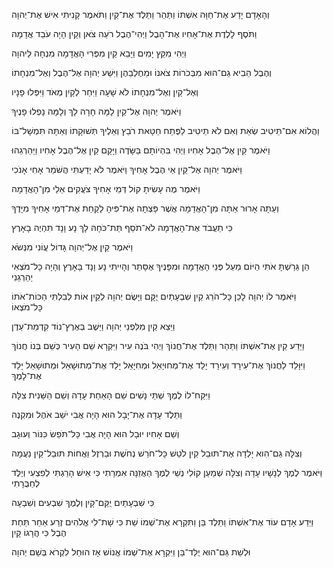 וְהָאָדָם יָדַע אֶת־חַוָּה אִשְׁתּוֹ
וַתַּהַר וַתֵּלֶד אֶת־קַיִן
וַתֹּאמֶר קָנִיתִי אִישׁ אֶת־יְהוָה

וַתֹּסֶף לָלֶדֶת אֶת־אָחִיו אֶת־הָבֶל
וַיְהִי־הֶבֶל רֹעֵה צֹאן
וְקַיִן הָיָה עֹבֵד אֲדָמָה

וַיְהִי מִקֵּץ יָמִים
וַיָּבֵא קַיִן מִפְּרִי הָאֲדָמָה
מִנְחָה לַיהוָה

וְהֶבֶל הֵבִיא גַם־הוּא 
מִבְּכֹרוֹת צֹאנוֹ וּמֵחֶלְבֵהֶן
וַיִּשַׁע יְהוָה אֶל־הֶבֶל וְאֶל־מִנְחָתוֹ

וְאֶל־קַיִן וְאֶל־מִנְחָתוֹ לֹא שָׁעָה
וַיִּחַר לְקַיִן מְאֹד וַיִּפְּלוּ פָנָיו

וַיֹּאמֶר יְהוָה אֶל־קַיִן
לָמָּה חָרָה לָךְ וְלָמָּה נָפְלוּ פָנֶיךָ

וַהֲלוֹא אִם־תֵּיטִיב שְׂאֵת
וְאִם לֹא תֵיטִיב לַפֶּתַח חַטָּאת רֹבֵץ
וְאֵלֶיךָ תְּשׁוּקָתוֹ וְאַתָּה תִּמְשָׁל־בּוֹ

וַיֹּאמֶר קַיִן אֶל־הֶבֶל אָחִיו
וַיְהִי בִּהְיוֹתָם בַּשָּׂדֶה
וַיָּקָם קַיִן אֶל־הֶבֶל אָחִיו
וַיַּהַרְגֵהוּ

וַיֹּאמֶר יְהוָה אֶל־קַיִן
אֵי הֶבֶל אָחִיךָ
וַיֹּאמֶר לֹא יָדַעְתִּי הֲשֹׁמֵר אָחִי אָנֹכִי

וַיֹּאמֶר מֶה עָשִׂיתָ קוֹל דְּמֵי אָחִיךָ צֹעֲקִים אֵלַי מִן־הָאֲדָמָה

וְעַתָּה אָרוּר אַתָּה מִן־הָאֲדָמָה
אֲשֶׁר פָּצְתָה אֶת־פִּיהָ לָקַחַת אֶת־דְּמֵי אָחִיךָ מִיָּדֶךָ

כִּי תַעֲבֹד אֶת־הָאֲדָמָה
לֹא־תֹסֵף תֵּת־כֹּחָהּ לָךְ
נָע וָנָד תִּהְיֶה בָאָרֶץ

וַיֹּאמֶר קַיִן אֶל־יְהוָה
גָּדוֹל עֲוֹנִי מִנְּשֹׂא

הֵן גֵּרַשְׁתָּ אֹתִי הַיּוֹם מֵעַל פְּנֵי הָאֲדָמָה
וּמִפָּנֶיךָ אֶסָּתֵר
וְהָיִיתִי נָע וָנָד בָּאָרֶץ
וְהָיָה כָל־מֹצְאִי יַהַרְגֵנִי

וַיֹּאמֶר לוֹ יְהוָה לָכֵן
כָּל־הֹרֵג קַיִן
שִׁבְעָתַיִם יֻקָּם
וַיָּשֶׂם יְהוָה לְקַיִן אוֹת
לְבִלְתִּי הַכּוֹת־אֹתוֹ כָּל־מֹצְאוֹ

וַיֵּצֵא קַיִן מִלִּפְנֵי יְהוָה
וַיֵּשֶׁב בְּאֶרֶץ־נוֹד
קִדְמַת־עֵדֶן

וַיֵּדַע קַיִן אֶת־אִשְׁתּוֹ
וַתַּהַר וַתֵּלֶד אֶת־חֲנוֹךְ
וַיְהִי בֹּנֶה עִיר
וַיִּקְרָא שֵׁם הָעִיר כְּשֵׁם בְּנוֹ חֲנוֹךְ

וַיִּוָּלֵד לַחֲנוֹךְ אֶת־עִירָד
וְעִירָד יָלַד אֶת־מְחוּיָאֵל
וּמְחִיָּאֵל יָלַד אֶת־מְתוּשָׁאֵל
וּמְתוּשָׁאֵל יָלַד אֶת־לָמֶךְ

וַיִּקַּח־לוֹ לֶמֶךְ שְׁתֵּי נָשִׁים 
שֵׁם הָאַחַת עָדָה 
וְשֵׁם הַשֵּׁנִית צִלָּה

וַתֵּלֶד עָדָה אֶת־יָבָל 
הוּא הָיָה אֲבִי יֹשֵׁב אֹהֶל וּמִקְנֶה

וְשֵׁם אָחִיו יוּבָל 
הוּא הָיָה אֲבִי כָּל־תֹּפֵשׂ כִּנּוֹר וְעוּגָב

וְצִלָּה גַם־הִוא יָלְדָה אֶת־תּוּבַל קַיִן
לֹטֵשׁ כָּל־חֹרֵשׁ נְחֹשֶׁת וּבַרְזֶל 
וַאֲחוֹת תּוּבַל־קַיִן נַעֲמָה

וַיֹּאמֶר לֶמֶךְ לְנָשָׁיו
עָדָה וְצִלָּה שְׁמַעַן קוֹלִי
נְשֵׁי לֶמֶךְ הַאֲזֵנָּה אִמְרָתִי
כִּי אִישׁ הָרַגְתִּי לְפִצְעִי
וְיֶלֶד לְחַבֻּרָתִי

כִּי שִׁבְעָתַיִם יֻקַּם־קָיִן
וְלֶמֶךְ שִׁבְעִים וְשִׁבְעָה

וַיֵּדַע אָדָם עוֹד אֶת־אִשְׁתּוֹ וַתֵּלֶד בֵּן וַתִּקְרָא אֶת־שְׁמוֹ שֵׁת כִּי שָׁת־לִי אֱלֹהִים זֶרַע אַחֵר תַּחַת הֶבֶל כִּי הֲרָגוֹ קָיִן

וּלְשֵׁת גַּם־הוּא יֻלַּד־בֵּן וַיִּקְרָא אֶת־שְׁמוֹ אֱנוֹשׁ אָז הוּחַל לִקְרֹא בְּשֵׁם יְהוָה
